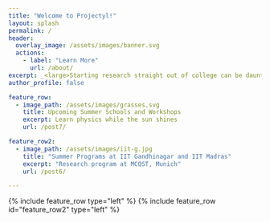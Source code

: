 ```yaml
---
title: "Welcome to Projectyl!"
layout: splash
permalink: /
header:
  overlay_image: /assets/images/banner.svg
  actions:
    - label: "Learn More"
      url: /about/
excerpt: _<large>Starting research straight out of college can be daunting - we are here to make it easier.</large>_
author_profile: false

feature_row:
  - image_path: /assets/images/grasses.svg
    title: Upcoming Summer Schools and Workshops
    excerpt: Learn physics while the sun shines
    url: /post7/

feature_row2:
  - image_path: /assets/images/iit-g.jpg
    title: "Summer Programs at IIT Gandhinagar and IIT Madras"
    excerpt: "Research program at MCQST, Munich"
    url: /post6/

---
```


{% include feature_row type="left" %}
{% include feature_row id="feature_row2" type="left" %}

